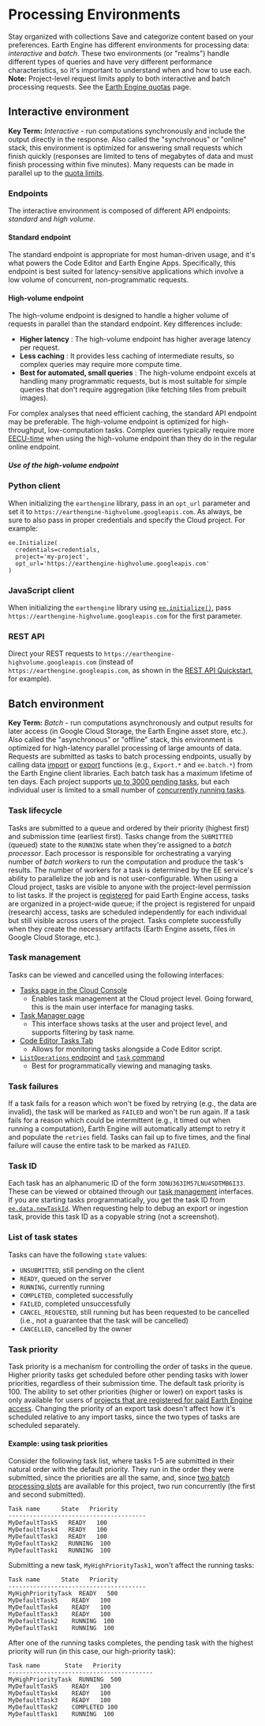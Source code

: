  
#  Processing Environments 
Stay organized with collections  Save and categorize content based on your preferences. 
Earth Engine has different environments for processing data: _interactive_ and _batch_. These two environments (or "realms") handle different types of queries and have very different performance characteristics, so it's important to understand when and how to use each.
**Note:** Project-level request limits apply to both interactive and batch processing requests. See the [Earth Engine quotas](https://developers.google.com/earth-engine/guides/usage) page.
## Interactive environment
**Key Term:** _Interactive_ - run computations synchronously and include the output directly in the response.
Also called the "synchronous" or "online" stack, this environment is optimized for answering small requests which finish quickly (responses are limited to tens of megabytes of data and must finish processing within five minutes). Many requests can be made in parallel up to the [quota limits](https://developers.google.com/earth-engine/guides/usage).
### Endpoints
The interactive environment is composed of different API endpoints: _standard_ and _high volume_.
#### Standard endpoint
The standard endpoint is appropriate for most human-driven usage, and it's what powers the Code Editor and Earth Engine Apps. Specifically, this endpoint is best suited for latency-sensitive applications which involve a low volume of concurrent, non-programmatic requests.
#### High-volume endpoint
The high-volume endpoint is designed to handle a higher volume of requests in parallel than the standard endpoint. Key differences include:
  * **Higher latency** : The high-volume endpoint has higher average latency per request.
  * **Less caching** : It provides less caching of intermediate results, so complex queries may require more compute time.
  * **Best for automated, small queries** : The high-volume endpoint excels at handling many programmatic requests, but is most suitable for simple queries that don't require aggregation (like fetching tiles from prebuilt images).


For complex analyses that need efficient caching, the standard API endpoint may be preferable. The high-volume endpoint is optimized for high-throughput, low-computation tasks. Complex queries typically require more [EECU-time](https://developers.google.com/earth-engine/guides/computation_overview#eecus) when using the high-volume endpoint than they do in the regular online endpoint.
##### Use of the high-volume endpoint
### Python client
When initializing the `earthengine` library, pass in an `opt_url` parameter and set it to `https://earthengine-highvolume.googleapis.com`. As always, be sure to also pass in proper credentials and specify the Cloud project. For example:
```
ee.Initialize(
  credentials=credentials,
  project='my-project',
  opt_url='https://earthengine-highvolume.googleapis.com'
)

```

### JavaScript client
When initializing the `earthengine` library using [`ee.initialize()`](https://developers.google.com/earth-engine/apidocs/ee-initialize), pass `https://earthengine-highvolume.googleapis.com` for the first parameter.
### REST API
Direct your REST requests to `https://earthengine-highvolume.googleapis.com` (instead of `https://earthengine.googleapis.com`, as shown in the [REST API Quickstart](https://developers.google.com/earth-engine/reference/Quickstart#accessing-and-testing-your-credentials), for example).
## Batch environment
**Key Term:** _Batch_ - run computations asynchronously and output results for later access (in Google Cloud Storage, the Earth Engine asset store, etc.).
Also called the "asynchronous" or "offline" stack, this environment is optimized for high-latency parallel processing of large amounts of data. Requests are submitted as tasks to batch processing endpoints, usually by calling data [import](https://developers.google.com/earth-engine/guides/image_upload) or [export](https://developers.google.com/earth-engine/guides/exporting) functions (e.g., `Export.*` and `ee.batch.*`) from the Earth Engine client libraries. Each batch task has a maximum lifetime of ten days. Each project supports [up to 3000 pending tasks](https://developers.google.com/earth-engine/guides/usage#task_queue_length), but each individual user is limited to a small number of [concurrently running tasks](https://developers.google.com/earth-engine/guides/usage#concurrent_batch_tasks).
### Task lifecycle
Tasks are submitted to a queue and ordered by their priority (highest first) and submission time (earliest first). Tasks change from the `SUBMITTED` (queued) state to the `RUNNING` state when they're assigned to a _batch processor_. Each processor is responsible for orchestrating a varying number of _batch workers_ to run the computation and produce the task's results. The number of workers for a task is determined by the EE service's ability to parallelize the job and is not user-configurable.
When using a Cloud project, tasks are visible to anyone with the project-level permission to list tasks. If the project is [registered](https://developers.google.com/earth-engine/guides/access#a-role-in-a-cloud-project) for paid Earth Engine access, tasks are organized in a project-wide queue; if the project is registered for unpaid (research) access, tasks are scheduled independently for each individual but still visible across users of the project.
Tasks complete successfully when they create the necessary artifacts (Earth Engine assets, files in Google Cloud Storage, etc.).
### Task management
Tasks can be viewed and cancelled using the following interfaces:
  * [Tasks page in the Cloud Console](https://console.cloud.google.com/earth-engine/tasks)
    * Enables task management at the Cloud project level. Going forward, this is the main user interface for managing tasks.
  * [Task Manager page](https://code.earthengine.google.com/tasks)
    * This interface shows tasks at the user and project level, and supports filtering by task name.
  * [Code Editor Tasks Tab](https://developers.google.com/earth-engine/guides/playground#tasks-tab)
    * Allows for monitoring tasks alongside a Code Editor script.
  * [`ListOperations` endpoint](https://developers.google.com/earth-engine/apidocs/ee-data-listoperations) and [`task` command](https://developers.google.com/earth-engine/guides/command_line#task)
    * Best for programmatically viewing and managing tasks.


### Task failures
If a task fails for a reason which won't be fixed by retrying (e.g., the data are invalid), the task will be marked as `FAILED` and won't be run again.
If a task fails for a reason which could be intermittent (e.g., it timed out when running a computation), Earth Engine will automatically attempt to retry it and populate the `retries` field. Tasks can fail up to five times, and the final failure will cause the entire task to be marked as `FAILED`.
### Task ID
Each task has an alphanumeric ID of the form `3DNU363IM57LNU4SDTMB6I33`. These can be viewed or obtained through our [task management](https://developers.google.com/earth-engine/guides/processing_environments#task_management) interfaces. If you are starting tasks programmatically, you get the task ID from [`ee.data.newTaskId`](https://developers.google.com/earth-engine/apidocs/ee-data-newtaskid). When requesting help to debug an export or ingestion task, provide this task ID as a copyable string (not a screenshot).
### List of task states
Tasks can have the following `state` values:
  * `UNSUBMITTED`, still pending on the client
  * `READY`, queued on the server
  * `RUNNING`, currently running
  * `COMPLETED`, completed successfully
  * `FAILED`, completed unsuccessfully
  * `CANCEL_REQUESTED`, still running but has been requested to be cancelled (i.e., not a guarantee that the task will be cancelled)
  * `CANCELLED`, cancelled by the owner


### Task priority
Task priority is a mechanism for controlling the order of tasks in the queue. Higher priority tasks get scheduled before other pending tasks with lower priorities, regardless of their submission time. The default task priority is 100.
The ability to set other priorities (higher or lower) on export tasks is only available for users of [projects that are registered for paid Earth Engine access](https://developers.google.com/earth-engine/guides/access#a-role-in-a-cloud-project). Changing the priority of an export task doesn't affect how it's scheduled relative to any import tasks, since the two types of tasks are scheduled separately.
#### Example: using task priorities
Consider the following task list, where tasks 1-5 are submitted in their natural order with the default priority. They run in the order they were submitted, since the priorities are all the same, and, since [two batch processing slots](https://developers.google.com/earth-engine/guides/usage#concurrent_batch_tasks) are available for this project, two run concurrently (the first and second submitted).
```
Task name      State   Priority
---------------------------------------
MyDefaultTask5   READY   100
MyDefaultTask4   READY   100
MyDefaultTask3   READY   100
MyDefaultTask2   RUNNING  100
MyDefaultTask1   RUNNING  100

```

Submitting a new task, `MyHighPriorityTask1`, won't affect the running tasks:
```
Task name      State   Priority
---------------------------------------
MyHighPriorityTask  READY   500
MyDefaultTask5    READY   100
MyDefaultTask4    READY   100
MyDefaultTask3    READY   100
MyDefaultTask2    RUNNING  100
MyDefaultTask1    RUNNING  100

```

After one of the running tasks completes, the pending task with the highest priority will run (in this case, our high-priority task):
```
Task name       State   Priority
-----------------------------------------
MyHighPriorityTask  RUNNING  500
MyDefaultTask5    READY   100
MyDefaultTask4    READY   100
MyDefaultTask3    READY   100
MyDefaultTask2    COMPLETED 100
MyDefaultTask1    RUNNING  100

```

